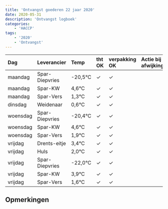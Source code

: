```yaml
---
title: 'Ontvangst goederen 22 jaar 2020'
date: 2020-05-31
description: 'Ontvangst logboek'
categories:
    - 'HACCP'
tags:
    - '2020'
    - 'Ontvangst'
---
```

| Dag | Leverancier | Temp | tht OK | verpakking OK | Actie bij afwijking | Controle door |
|:---|:---|:---|:---|:---|:---|:---|
| maandag | Spar-Diepvries | -20,5°C | &check; | &check; | | DPater |
| maandag | Spar-KW | 4,6°C | &check; | &check; | | DPater |
| maandag | Spar-Vers | 1,3°C | &check; | &check; | | DPater |
| dinsdag | Weidenaar | 0,6°C | &check; | &check; | | DPater |
| woensdag | Spar-Diepvries | -20,4°C | &check; | &check; | | WPater |
| woensdag | Spar-KW | 4,6°C | &check; | &check; | | WPater |
| woensdag | Spar-Vers | 1,9°C | &check; | &check; | | WPater |
| vrijdag | Drents-eitje | 3,4°C | &check; | &check; | | WPater |
| vrijdag | Huls | 2,0°C | &check; | &check; | | WPater |
| vrijdag | Spar-Diepvries | -22,0°C | &check; | &check; | | WPater |
| vrijdag | Spar-KW | 3,9°C | &check; | &check; | | WPater |
| vrijdag | Spar-Vers | 1,6°C | &check; | &check; | | WPater |

## Opmerkingen



